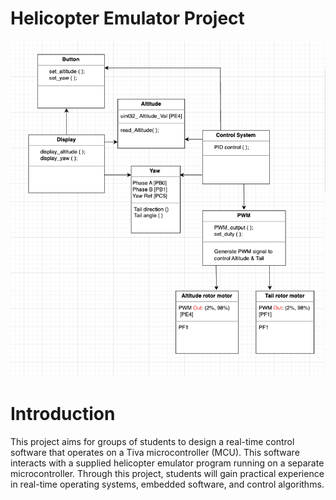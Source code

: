 # Helicopter Emulator Project 
![ UML ](./FIG/UML.png)

#  Introduction
This project aims for groups of students to design a real-time control software that operates on a Tiva microcontroller (MCU). This software interacts with a supplied helicopter emulator program running on a separate microcontroller. Through this project, students will gain practical experience in real-time operating systems, embedded software, and control algorithms.
